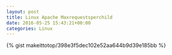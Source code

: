```yaml
---
layout: post                                                                                                              
title: Linux Apache Maxrequestsperchild                                                                                                                       
date: 2016-05-25 15:43:21+00:00                                                                                                                        
categories: Linux                                                                                                                
---                                                                                                                              
```


{% gist makeittotop/398e3f5dec102e52aa644b9d39e185bb %}                                                                                                           

